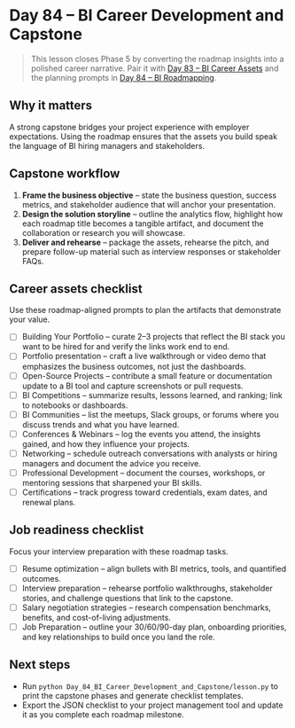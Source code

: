 # Day 84 – BI Career Development and Capstone

> This lesson closes Phase 5 by converting the roadmap insights into a polished career
narrative. Pair it with [Day 83 – BI Career Assets](../Day_83_BI_Career_Assets/README.md)
and the planning prompts in [Day 84 – BI Roadmapping](../Day_84_BI_Roadmapping/README.md).

## Why it matters

A strong capstone bridges your project experience with employer expectations. Using the
roadmap ensures that the assets you build speak the language of BI hiring managers and
stakeholders.

## Capstone workflow

1. **Frame the business objective** – state the business question, success metrics, and
   stakeholder audience that will anchor your presentation.
2. **Design the solution storyline** – outline the analytics flow, highlight how each
   roadmap title becomes a tangible artifact, and document the collaboration or research
   you will showcase.
3. **Deliver and rehearse** – package the assets, rehearse the pitch, and prepare
   follow-up material such as interview responses or stakeholder FAQs.

## Career assets checklist

Use these roadmap-aligned prompts to plan the artifacts that demonstrate your value.

- [ ] Building Your Portfolio – curate 2–3 projects that reflect the BI stack you want to
      be hired for and verify the links work end to end.
- [ ] Portfolio presentation – craft a live walkthrough or video demo that emphasizes the
      business outcomes, not just the dashboards.
- [ ] Open-Source Projects – contribute a small feature or documentation update to a BI
      tool and capture screenshots or pull requests.
- [ ] BI Competitions – summarize results, lessons learned, and ranking; link to
      notebooks or dashboards.
- [ ] BI Communities – list the meetups, Slack groups, or forums where you discuss trends
      and what you have learned.
- [ ] Conferences & Webinars – log the events you attend, the insights gained, and how
      they influence your projects.
- [ ] Networking – schedule outreach conversations with analysts or hiring managers and
      document the advice you receive.
- [ ] Professional Development – document the courses, workshops, or mentoring sessions
      that sharpened your BI skills.
- [ ] Certifications – track progress toward credentials, exam dates, and renewal plans.

## Job readiness checklist

Focus your interview preparation with these roadmap tasks.

- [ ] Resume optimization – align bullets with BI metrics, tools, and quantified outcomes.
- [ ] Interview preparation – rehearse portfolio walkthroughs, stakeholder stories, and
      challenge questions that link to the capstone.
- [ ] Salary negotiation strategies – research compensation benchmarks, benefits, and
      cost-of-living adjustments.
- [ ] Job Preparation – outline your 30/60/90-day plan, onboarding priorities, and key
      relationships to build once you land the role.

## Next steps

- Run `python Day_84_BI_Career_Development_and_Capstone/lesson.py` to print the capstone
  phases and generate checklist templates.
- Export the JSON checklist to your project management tool and update it as you complete
  each roadmap milestone.
